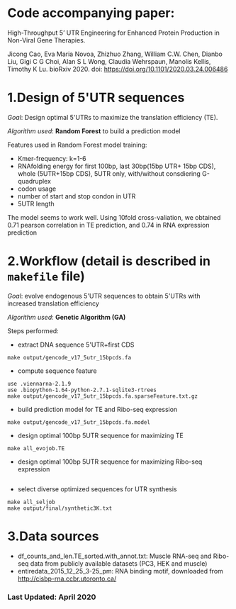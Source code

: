 # Code accompanying paper:
High-Throughput 5’ UTR Engineering for Enhanced Protein Production in Non-Viral Gene Therapies. 

Jicong Cao, Eva Maria Novoa, Zhizhuo Zhang, William C.W. Chen, Dianbo Liu, Gigi C G Choi, Alan S L Wong, Claudia Wehrspaun, Manolis Kellis, Timothy K Lu. bioRxiv 2020. doi: https://doi.org/10.1101/2020.03.24.006486


1.Design of 5'UTR sequences
==========

*Goal*: Design optimal 5'UTRs to maximize the translation efficiency (TE).

*Algorithm used*: **Random Forest** to build a prediction model 

Features used in Random Forest model training:
- Kmer-frequency: k=1-6
- RNAfolding energy for first 100bp, last 30bp(15bp UTR+ 15bp CDS), whole (5UTR+15bp CDS), 5UTR only, with/without consdiering G-quadruplex 
- codon usage
- number of start and stop condon in UTR
- 5UTR length

The model seems to work well. Using 10fold cross-valiation, we obtained  0.71 pearson correlation in TE prediction, and 0.74 in RNA expression prediction

2.Workflow (detail is described in `makefile` file)
=====================

*Goal*: evolve endogenous 5'UTR sequences to obtain 5'UTRs with increased translation efficiency

*Algorithm used*: **Genetic Algorithm (GA)**

Steps performed: 
- extract DNA sequence 5'UTR+first CDS
``` 
make output/gencode_v17_5utr_15bpcds.fa
```

- compute sequence feature
``` 
use .viennarna-2.1.9
use .biopython-1.64-python-2.7.1-sqlite3-rtrees
make output/gencode_v17_5utr_15bpcds.fa.sparseFeature.txt.gz
``` 
- build prediction model for TE and Ribo-seq expression
``` 
make output/gencode_v17_5utr_15bpcds.fa.model
``` 
- design optimal 100bp 5UTR sequence for maximizing TE
``` 
make all_evojob.TE
``` 
- design optimal 100bp 5UTR sequence for maximizing Ribo-seq expression
``` make all_evojob.Ribo
``` 
- select diverse optimized sequences for UTR synthesis 
``` 
make all_seljob
make output/final/synthetic3K.txt
``` 

3.Data sources
===========
- df_counts_and_len.TE_sorted.with_annot.txt: Muscle RNA-seq and Ribo-seq data from publicly available datasets (PC3, HEK and muscle)
- entiredata_2015_12_25_3-25_pm: RNA binding motif, downloaded from http://cisbp-rna.ccbr.utoronto.ca/
 

### Last Updated: April 2020
